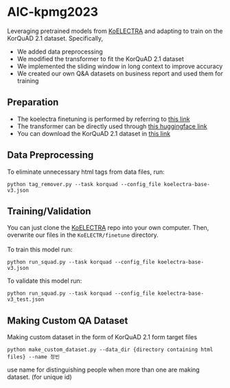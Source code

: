 # AIC-kpmg2023

Leveraging pretrained models from [KoELECTRA](https://github.com/monologg/KoELECTRA/tree/master/pretrain) and adapting to train on the KorQuAD 2.1 dataset. Specifically,
- We added data preprocessing
- We modified the transformer to fit the KorQuAD 2.1 dataset
- We implemented the sliding window in long context to improve accuracy
- We created our own Q&A datasets on business report and used them for training

## Preparation
- The koelectra finetuning is performed by referring to [this link](https://github.com/monologg/KoELECTRA)
- The transformer can be directly used through [this huggingface link](https://github.com/huggingface/transformers)
- You can download the KorQuAD 2.1 dataset in [this link](https://korquad.github.io/)

## Data Preprocessing
To eliminate unnecessary html tags from data files, run:
```
python tag_remover.py --task korquad --config_file koelectra-base-v3.json
```
## Training/Validation
You can just clone the [KoELECTRA](https://github.com/monologg/KoELECTRA) repo into your own computer. Then, overwrite our files in the `KoELECTR/finetune` directory.
<br><br>
To train this model run:
```
python run_squad.py --task korquad --config_file koelectra-base-v3.json
```
To validate this model run:
```
python run_squad.py --task korquad --config_file koelectra-base-v3_test.json
```
## Making Custom QA Dataset
Making custom dataset in the form of KorQuAD 2.1 form target files
```
python make_custom_dataset.py --data_dir {directory containing html files} --name 정빈
```
use name for distinguishing people when more than one are making dataset. (for unique id)
